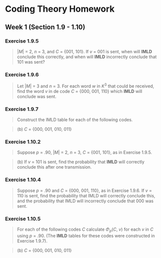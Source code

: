# Coding Theory Homework

## Week 1 (Section 1.9 - 1.10)

### Exercise 1.9.5

> |*M*| = 2, *n* = 3, and *C* = {001, 101}. If *v* = 001 is sent, when will **IMLD** conclude this correctly, and when will **IMLD** incorrectly conclude that 101 was sent?

### Exercise 1.9.6

> Let |*M*| = 3 and *n* = 3. For each word *w* in *K*<sup>3</sup> that could be received, find the word *v* in de code *C* = {000, 001, 110} which **IMLD** will conclude was sent.


### Exercise 1.9.7

> Construct the IMLD table for each of the following codes.

> (b) *C* = {000, 001, 010, 011}

### Exercise 1.10.2

> Suppose *p* = .90, |*M*| = 2, *n* = 3, *C* = {001, 101}, as in Exercise 1.9.5.

> (b) If *v* = 101 is sent, find the probability that **IMLD** will correctly conclude this after one transmission.

### Exercise 1.10.4

> Suppose *p* = .90 and *C* = {000, 001, 110}, as in Exercise 1.9.6. If *v* = 110 is sent, find the probability that IMLD will correctly conclude this, and the probability that IMLD will incorrectly conclude that 000 was sent.


### Exercise 1.10.5

> For each of the following codes *C* calculate *Φ*<sub>*p*</sub>(*C*, *v*) for each *v* in *C* using *p* = .90. (The **IMLD** tables for these codes were constructed in Exercise 1.9.7).

> (b) *C* = {000, 001, 010, 011}

